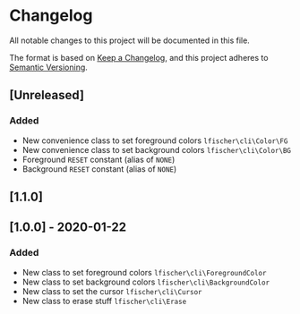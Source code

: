# Changelog
All notable changes to this project will be documented in this file.

The format is based on [Keep a Changelog](https://keepachangelog.com/en/1.0.0/),
and this project adheres to [Semantic Versioning](https://semver.org/spec/v2.0.0.html).

## [Unreleased]
### Added
- New convenience class to set foreground colors `lfischer\cli\Color\FG`
- New convenience class to set background colors `lfischer\cli\Color\BG`
- Foreground `RESET` constant (alias of `NONE`)
- Background `RESET` constant (alias of `NONE`)

## [1.1.0] 

## [1.0.0] - 2020-01-22
### Added
- New class to set foreground colors `lfischer\cli\ForegroundColor`
- New class to set background colors `lfischer\cli\BackgroundColor`
- New class to set the cursor `lfischer\cli\Cursor`
- New class to erase stuff `lfischer\cli\Erase`
